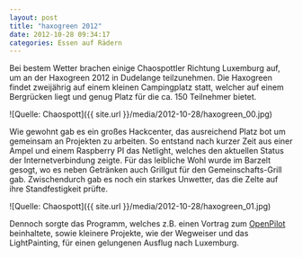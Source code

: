 ```yaml
---
layout: post
title: "haxogreen 2012"
date: 2012-10-28 09:34:17
categories: Essen auf Rädern
---
```

Bei bestem Wetter brachen einige Chaospottler Richtung Luxemburg auf, um an der  Haxogreen 2012 in Dudelange teilzunehmen. Die Haxogreen findet zweijährig auf einem kleinen Campingplatz statt, welcher auf einem Bergrücken liegt und genug Platz für die ca. 150 Teilnehmer bietet.

![Quelle: Chaospott]({{ site.url }}/media/2012-10-28/haxogreen_00.jpg)

Wie gewohnt gab es ein großes Hackcenter, das ausreichend Platz bot um gemeinsam an Projekten zu arbeiten. So entstand nach kurzer Zeit aus einer Ampel und einem Raspberry PI das Netlight, welches den aktuellen Status der Internetverbindung zeigte. Für das leibliche Wohl wurde im Barzelt gesogt, wo es neben Getränken auch Grillgut für den Gemeinschafts-Grill gab. Zwischendurch gab es noch ein starkes Unwetter, das die Zelte auf ihre Standfestigkeit prüfte.

![Quelle: Chaospott]({{ site.url }}/media/2012-10-28/haxogreen_01.jpg)

Dennoch sorgte das Programm, welches z.B. einen Vortrag zum [OpenPilot](http://www.openpilot.org/) beinhaltete, sowie kleinere Projekte, wie der Wegweiser und das LightPainting, für einen gelungenen Ausflug nach Luxemburg.